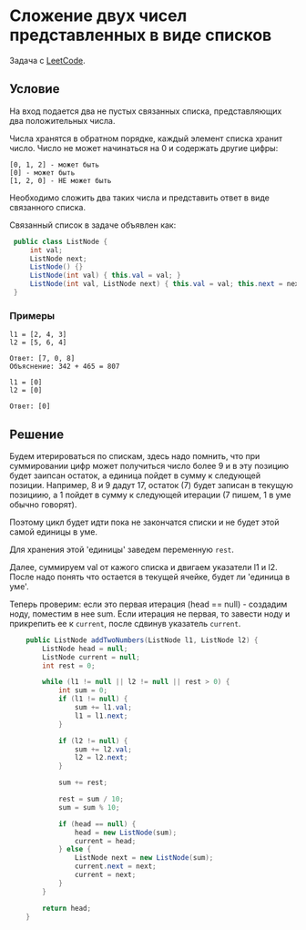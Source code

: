 # Сложение двух чисел представленных в виде списков

Задача с [LeetCode](https://leetcode.com/problems/add-two-numbers/).

## Условие

На вход подается два не пустых связанных списка, представляющих два положительных числа.

Числа хранятся в обратном порядке, каждый элемент списка хранит число.
Число не может начинаться на 0 и содержать другие цифры:

```text
[0, 1, 2] - может быть
[0] - может быть
[1, 2, 0] - НЕ может быть
```

Необходимо сложить два таких числа и представить ответ в виде связанного списка.

Связанный список в задаче объявлен как:

```java
 public class ListNode {
     int val;
     ListNode next;
     ListNode() {}
     ListNode(int val) { this.val = val; }
     ListNode(int val, ListNode next) { this.val = val; this.next = next; }
 }
```

### Примеры

```text
l1 = [2, 4, 3]
l2 = [5, 6, 4]

Ответ: [7, 0, 8]
Объяснение: 342 + 465 = 807
```

```text
l1 = [0]
l2 = [0]

Ответ: [0]
```

## Решение

Будем итерироваться по спискам, здесь надо помнить, что при суммировании цифр может получиться число более 9 и в эту позицию будет заипсан остаток, а единица пойдет в сумму к следующей позиции. Например, 8 и 9 дадут 17, остаток (7) будет записан в текущую позициию, а 1 пойдет в сумму к следующей итерации (7 пишем, 1 в уме обычно говорят).

Поэтому цикл будет идти пока не закончатся списки и не будет этой самой единицы в уме.

Для хранения этой 'единицы' заведем переменную `rest`.

Далее, суммируем val от кажого списка и двигаем указатели l1 и l2.
После надо понять что остается в текущей ячейке, будет ли 'единица в уме'.

Теперь проверим: если это первая итерация (head == null) - создадим ноду, поместим в нее sum. Если итерация не первая, то завести ноду и прикрепить ее к `current`, после сдвинув указатель `current`.

```java
    public ListNode addTwoNumbers(ListNode l1, ListNode l2) {
        ListNode head = null;
        ListNode current = null;
        int rest = 0;

        while (l1 != null || l2 != null || rest > 0) {
            int sum = 0;
            if (l1 != null) {
                sum += l1.val;
                l1 = l1.next;
            }

            if (l2 != null) {
                sum += l2.val;
                l2 = l2.next;
            }

            sum += rest;

            rest = sum / 10;
            sum = sum % 10;

            if (head == null) {
                head = new ListNode(sum);
                current = head;
            } else {
                ListNode next = new ListNode(sum);
                current.next = next;
                current = next;
            }
        }

        return head;
    }
```
